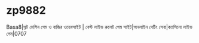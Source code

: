 # zp9882
Basa8|স্লট মেশিন গেম ও বাজির ওয়েবসাইট | বেস্ট লাইভ রুলেট গেম সাইট|অনলাইন বেটিং সেবা|ক্যাসিনো লাইভ গেম|0707 
